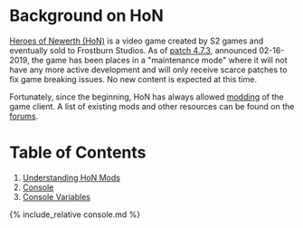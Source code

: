 # Background on HoN

[Heroes of Newerth (HoN)](https://www.heroesofnewerth.com/) is a video game created by S2 games and eventually sold to Frostburn Studios. As of [patch 4.7.3](https://forums.heroesofnewerth.com/showthread.php?611162-4-7-3-Reverts-amp-Mass-Long-term-Stability-Balance), announced 02-16-2019, the game has been places in a "maintenance mode" where it will not have any more active development and will only receive scarce patches to fix game breaking issues. No new content is expected at this time.

Fortunately, since the beginning, HoN has always allowed [modding](https://en.wikipedia.org/wiki/Modding) of the game client. A list of existing mods and other resources can be found on the [forums](https://forums.heroesofnewerth.com/forumdisplay.php?290-Bots-and-Modifications).

# Table of Contents

 1. [Understanding HoN Mods](understanding_hon_mods.md)
 2. [Console](console.md)
 3. [Console Variables](console_variables.md)

{% include_relative console.md %}
